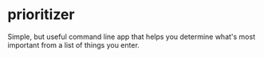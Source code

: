 # prioritizer
Simple, but useful command line app that helps you determine what's most important from a list of things you enter. 
